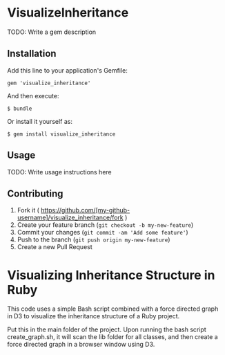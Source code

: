 
# VisualizeInheritance

TODO: Write a gem description

## Installation

Add this line to your application's Gemfile:

    gem 'visualize_inheritance'

And then execute:

    $ bundle

Or install it yourself as:

    $ gem install visualize_inheritance

## Usage

TODO: Write usage instructions here

## Contributing

1. Fork it ( https://github.com/[my-github-username]/visualize_inheritance/fork )
2. Create your feature branch (`git checkout -b my-new-feature`)
3. Commit your changes (`git commit -am 'Add some feature'`)
4. Push to the branch (`git push origin my-new-feature`)
5. Create a new Pull Request


Visualizing Inheritance Structure in Ruby
=========================================

This code uses a simple Bash script combined with a force directed graph in D3 to visualize the inheritance structure of a Ruby project.

Put this in the main folder of the project.  Upon running the bash script create_graph.sh, it will scan the lib folder for all classes, and then create a force directed graph in a browser window using D3.